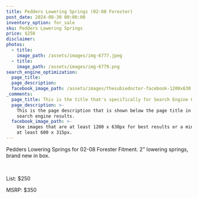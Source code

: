 ```yaml
---
title: Pedders Lowering Springs (02-08 Forester)
post_date: 2024-08-30 00:00:00
inventory_option: for_sale
sku: Pedders Lowering Springs
price: $250
disclaimer:
photos:
  - title:
    image_path: /assets/images/img-6777.jpeg
  - title:
    image_path: /assets/images/img-6779.png
search_engine_optimization:
  page_title:
  page_description:
  facebook_image_path: /assets/images/thesubiedoctor-facebook-1200x630.png
_comments:
  page_title: This is the title that's specifically for Search Engine Optimization.
  page_description: >-
    This is the page description that is shown below the page title in the
    search engine results.
  facebook_image_path: >-
    Use images that are at least 1200 x 630px for best results or a minimum of
    at least 600 x 315px.
---
```

Pedders Lowering Springs for 02-08 Forester Fitment. 2” lowering springs, brand new in box.

&nbsp;

List: $250

MSRP: $350